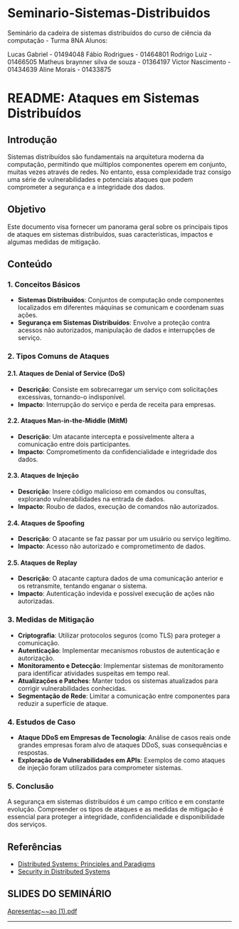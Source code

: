 # Seminario-Sistemas-Distribuidos
Seminário da cadeira de sistemas distribuídos do curso de ciência da computação - Turma 8NA
Alunos: 

Lucas Gabriel - 01494048
Fábio Rodrigues  - 01464801
Rodrigo Luiz  - 01466505
Matheus braynner silva de souza - 01364197
Victor Nascimento - 01434639
Aline Morais - 01433875

# README: Ataques em Sistemas Distribuídos

## Introdução

Sistemas distribuídos são fundamentais na arquitetura moderna da computação, permitindo que múltiplos componentes operem em conjunto, muitas vezes através de redes. No entanto, essa complexidade traz consigo uma série de vulnerabilidades e potenciais ataques que podem comprometer a segurança e a integridade dos dados.

## Objetivo

Este documento visa fornecer um panorama geral sobre os principais tipos de ataques em sistemas distribuídos, suas características, impactos e algumas medidas de mitigação.

## Conteúdo

### 1. Conceitos Básicos

- **Sistemas Distribuídos**: Conjuntos de computação onde componentes localizados em diferentes máquinas se comunicam e coordenam suas ações.
- **Segurança em Sistemas Distribuídos**: Envolve a proteção contra acessos não autorizados, manipulação de dados e interrupções de serviço.

### 2. Tipos Comuns de Ataques

#### 2.1. Ataques de Denial of Service (DoS)

- **Descrição**: Consiste em sobrecarregar um serviço com solicitações excessivas, tornando-o indisponível.
- **Impacto**: Interrupção do serviço e perda de receita para empresas.

#### 2.2. Ataques Man-in-the-Middle (MitM)

- **Descrição**: Um atacante intercepta e possivelmente altera a comunicação entre dois participantes.
- **Impacto**: Comprometimento da confidencialidade e integridade dos dados.

#### 2.3. Ataques de Injeção

- **Descrição**: Insere código malicioso em comandos ou consultas, explorando vulnerabilidades na entrada de dados.
- **Impacto**: Roubo de dados, execução de comandos não autorizados.

#### 2.4. Ataques de Spoofing

- **Descrição**: O atacante se faz passar por um usuário ou serviço legítimo.
- **Impacto**: Acesso não autorizado e comprometimento de dados.

#### 2.5. Ataques de Replay

- **Descrição**: O atacante captura dados de uma comunicação anterior e os retransmite, tentando enganar o sistema.
- **Impacto**: Autenticação indevida e possível execução de ações não autorizadas.

### 3. Medidas de Mitigação

- **Criptografia**: Utilizar protocolos seguros (como TLS) para proteger a comunicação.
- **Autenticação**: Implementar mecanismos robustos de autenticação e autorização.
- **Monitoramento e Detecção**: Implementar sistemas de monitoramento para identificar atividades suspeitas em tempo real.
- **Atualizações e Patches**: Manter todos os sistemas atualizados para corrigir vulnerabilidades conhecidas.
- **Segmentação de Rede**: Limitar a comunicação entre componentes para reduzir a superfície de ataque.

### 4. Estudos de Caso

- **Ataque DDoS em Empresas de Tecnologia**: Análise de casos reais onde grandes empresas foram alvo de ataques DDoS, suas consequências e respostas.
- **Exploração de Vulnerabilidades em APIs**: Exemplos de como ataques de injeção foram utilizados para comprometer sistemas.

### 5. Conclusão

A segurança em sistemas distribuídos é um campo crítico e em constante evolução. Compreender os tipos de ataques e as medidas de mitigação é essencial para proteger a integridade, confidencialidade e disponibilidade dos serviços.

## Referências

- [Distributed Systems: Principles and Paradigms](https://www.example.com)
- [Security in Distributed Systems](https://www.example.com)

## SLIDES DO SEMINÁRIO

[Apresentaç~~ao (1).pdf](https://github.com/user-attachments/files/17134541/Apresentac.ao.1.pdf)



---
